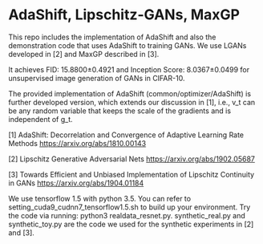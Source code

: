 # AdaShift, Lipschitz-GANs, MaxGP

This repo includes the implementation of AdaShift and also the demonstration code that uses AdaShift to training GANs. We use LGANs developed in [2] and MaxGP described in [3]. 

It achieves FID: 15.8800±0.4921 and Inception Score: 8.0367±0.0499 for unsupervised image generation of GANs in CIFAR-10.

The provided implementation of AdaShift (common/optimizer/AdaShift) is further developed version, which extends our discussion in [1], i.e., v_t can be any random variable that keeps the scale of the gradients and is independent of g_t. 

[1] AdaShift: Decorrelation and Convergence of Adaptive Learning Rate Methods https://arxiv.org/abs/1810.00143

[2] Lipschitz Generative Adversarial Nets https://arxiv.org/abs/1902.05687

[3] Towards Efficient and Unbiased Implementation of Lipschitz Continuity in GANs https://arxiv.org/abs/1904.01184

We use tensorflow 1.5 with python 3.5. You can refer to setting_cuda9_cudnn7_tensorflow1.5.sh to build up your environment. Try the code via running: python3 realdata_resnet.py. synthetic_real.py and synthetic_toy.py are the code we used for the synthetic experiments in [2] and [3].
